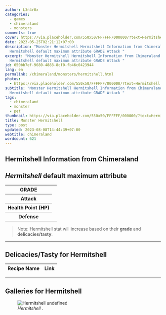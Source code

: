 ```yaml
---
author: L3n4r0x
categories:
  - games
  - chimeraland
  - monsters
comments: true
cover: https://via.placeholder.com/550x50/FFFFFF/000000/?text=Hermitshell
date: 2023-05-25T02:21:12+07:00
description: "Monster Hermitshell Hermitshell Information from Chimeraland
  Hermitshell default maximum attribute GRADE Attack "
excerpt: "Monster Hermitshell Hermitshell Information from Chimeraland
  Hermitshell default maximum attribute GRADE Attack "
id: 650bb7ef-9680-4888-8cf0-fb46c0423944
lang: en
permalink: /chimeraland/monsters/hermitshell.html
photos:
  - https://via.placeholder.com/550x50/FFFFFF/000000/?text=Hermitshell
subtitle: "Monster Hermitshell Hermitshell Information from Chimeraland
  Hermitshell default maximum attribute GRADE Attack "
tags:
  - chimeraland
  - monster
  - pet
thumbnail: https://via.placeholder.com/550x50/FFFFFF/000000/?text=Hermitshell
title: Monster Hermitshell
type: post
updated: 2023-08-08T14:44:39+07:00
webtitle: chimeraland
wordcount: 621
---
```


<link
  rel="stylesheet"
  href="https://rawcdn.githack.com/dimaslanjaka/Web-Manajemen/870a349/css/bootstrap-5-3-0-alpha3-wrapper.css"
/>
<section id="bootstrap-wrapper">
  <div data-bs-theme="dark">
    <h2>Hermitshell Information from Chimeraland</h2>
    <h2 id="attribute"><i>Hermitshell</i> default maximum attribute</h2>
    <div class="row">
      <div class="col mb-2">
        <div class="card">
          <div class="card-body">
            <table>
              <tr>
                <th>GRADE</th>
                <td><br /></td>
              </tr>
              <tr>
                <th>Attack</th>
                <td></td>
              </tr>
              <tr>
                <th>Health Point (HP)</th>
                <td></td>
              </tr>
              <tr>
                <th>Defense</th>
                <td></td>
              </tr>
            </table>
          </div>
        </div>
      </div>
    </div>
    <blockquote class="bd-callout bd-callout-warning">
      Note: Hermitshell stat will increase based on their <b>grade</b> and
      <b>delicacies/tasty</b>.
    </blockquote>
    <hr />
    <h2 id="delicacies">Delicacies/Tasty for Hermitshell</h2>
    <div class="card">
      <div class="card-body">
        <div class="table-responsive">
          <table class="table table-striped">
            <thead>
              <tr>
                <th>Recipe Name</th>
                <th>Link</th>
              </tr>
            </thead>
            <tbody></tbody>
          </table>
        </div>
      </div>
    </div>
    <hr />
    <div id="gallery">
      <h2>Galleries for Hermitshell</h2>
      <div class="row">
        <div class="col-lg-6 col-12">
          <figure>
            <img
              src="https://www.webmanajemen.com/undefined"
              alt="Hermitshell undefined"
            />
            <figcaption style="word-wrap: break-word">
              <i>Hermitshell</i> .
            </figcaption>
          </figure>
        </div>
      </div>
    </div>
  </div>
</section>